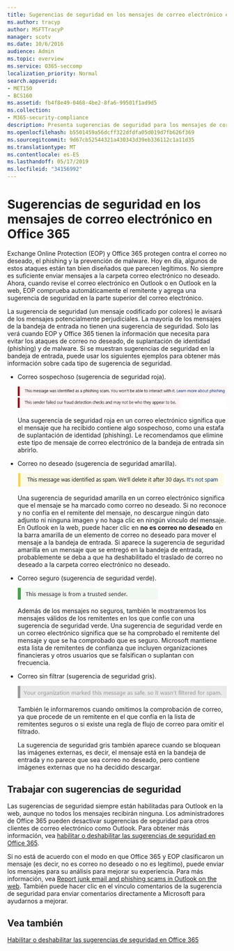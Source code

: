 ```yaml
---
title: Sugerencias de seguridad en los mensajes de correo electrónico en Office 365
ms.author: tracyp
author: MSFTTracyP
manager: scotv
ms.date: 10/6/2016
audience: Admin
ms.topic: overview
ms.service: O365-seccomp
localization_priority: Normal
search.appverid:
- MET150
- BCS160
ms.assetid: fb4f8e49-0468-4be2-8fa6-99501f1ad9d5
ms.collection:
- M365-security-compliance
description: Presenta sugerencias de seguridad para los mensajes de correo filtrados por el filtro de correo no deseado de EOP y Office 365.
ms.openlocfilehash: b5501459a56dcff322dfdfa05d019d7fb626f369
ms.sourcegitcommit: 9d67cb52544321a430343d39eb336112c1a11d35
ms.translationtype: MT
ms.contentlocale: es-ES
ms.lasthandoff: 05/17/2019
ms.locfileid: "34156992"
---
```

# <a name="safety-tips-in-email-messages-in-office-365"></a>Sugerencias de seguridad en los mensajes de correo electrónico en Office 365

Exchange Online Protection (EOP) y Office 365 protegen contra el correo no deseado, el phishing y la prevención de malware. Hoy en día, algunos de estos ataques están tan bien diseñados que parecen legítimos. No siempre es suficiente enviar mensajes a la carpeta correo electrónico no deseado. Ahora, cuando revise el correo electrónico en Outlook o en Outlook en la web, EOP comprueba automáticamente el remitente y agrega una sugerencia de seguridad en la parte superior del correo electrónico. 
  
La sugerencia de seguridad (un mensaje codificado por colores) le avisará de los mensajes potencialmente perjudiciales. La mayoría de los mensajes de la bandeja de entrada no tienen una sugerencia de seguridad. Solo las verá cuando EOP y Office 365 tienen la información que necesita para evitar los ataques de correo no deseado, de suplantación de identidad (phishing) y de malware. Si se muestran sugerencias de seguridad en la bandeja de entrada, puede usar los siguientes ejemplos para obtener más información sobre cada tipo de sugerencia de seguridad.
  
- Correo sospechoso (sugerencia de seguridad roja).
    
    ![Captura de pantalla que muestra una sugerencia de seguridad roja.](media/5078a0be-e556-44a1-b169-09d780d26898.png)
  
    Una sugerencia de seguridad roja en un correo electrónico significa que el mensaje que ha recibido contiene algo sospechoso, como una estafa de suplantación de identidad (phishing). Le recomendamos que elimine este tipo de mensaje de correo electrónico de la bandeja de entrada sin abrirlo.
    
- Correo no deseado (sugerencia de seguridad amarilla).
    
    ![Captura de pantalla que muestra una sugerencia de seguridad amarilla.](media/793c9265-ea44-48fd-a98f-804fadd4163b.png)
  
    Una sugerencia de seguridad amarilla en un correo electrónico significa que el mensaje se ha marcado como correo no deseado. Si no reconoce y no confía en el remitente del mensaje, no descargue ningún dato adjunto ni ninguna imagen y no haga clic en ningún vínculo del mensaje. En Outlook en la web, puede hacer clic en **no es correo no deseado** en la barra amarilla de un elemento de correo no deseado para mover el mensaje a la bandeja de entrada. Si aparece la sugerencia de seguridad amarilla en un mensaje que se entregó en la bandeja de entrada, probablemente se deba a que ha deshabilitado el traslado de correo no deseado a la carpeta correo electrónico no deseado. 
    
- Correo seguro (sugerencia de seguridad verde).
    
    ![Captura de pantalla que muestra una sugerencia de seguridad de color verde.](media/acbc11d0-f626-4848-9fbf-66eeeda3f803.png)
  
    Además de los mensajes no seguros, también le mostraremos los mensajes válidos de los remitentes en los que confíe con una sugerencia de seguridad verde. Una sugerencia de seguridad verde en un correo electrónico significa que se ha comprobado el remitente del mensaje y que se ha comprobado que es seguro. Microsoft mantiene esta lista de remitentes de confianza que incluyen organizaciones financieras y otros usuarios que se falsifican o suplantan con frecuencia.
    
- Correo sin filtrar (sugerencia de seguridad gris).
    
    ![Captura de pantalla que muestra una sugerencia de seguridad gris.](media/c4d0cf8f-08e9-4c84-beee-1d9e0b022e0a.png)
  
    También le informaremos cuando omitimos la comprobación de correo, ya que procede de un remitente en el que confía en la lista de remitentes seguros o si existe una regla de flujo de correo para omitir el filtrado. 
    
    La sugerencia de seguridad gris también aparece cuando se bloquean las imágenes externas, es decir, el mensaje está en la bandeja de entrada y no parece que sea correo no deseado, pero contiene imágenes externas que no ha decidido descargar.
    
## <a name="working-with-safety-tips"></a>Trabajar con sugerencias de seguridad

Las sugerencias de seguridad siempre están habilitadas para Outlook en la web, aunque no todos los mensajes recibirán ninguna. Los administradores de Office 365 pueden desactivar sugerencias de seguridad para otros clientes de correo electrónico como Outlook. Para obtener más información, vea [habilitar o deshabilitar las sugerencias de seguridad en Office 365](enable-or-disable-safety-tips.md).
  
Si no está de acuerdo con el modo en que Office 365 y EOP clasificaron un mensaje (es decir, no es correo no deseado o no es legítimo), puede enviar los mensajes para su análisis para mejorar su experiencia. Para más información, vea [Report junk email and phishing scams in Outlook on the web](https://technet.microsoft.com/library/dn594557.aspx). También puede hacer clic en el vínculo comentarios de la sugerencia de seguridad para enviar comentarios directamente a Microsoft para ayudarnos a mejorar.
  
## <a name="see-also"></a>Vea también

[Habilitar o deshabilitar las sugerencias de seguridad en Office 365](enable-or-disable-safety-tips.md)

